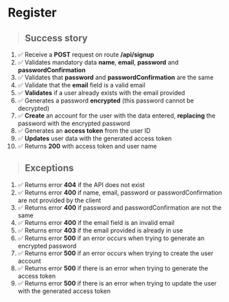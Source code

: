 # Register

> ## Success story

1. ✅ Receive a **POST** request on route **/api/signup**
2. ✅ Validates mandatory data **name**, **email**, **password** and **passwordConfirmation**
3. ✅ Validates that **password** and **passwordConfirmation** are the same
4. ✅ Validate that the **email** field is a valid email
5. ✅ **Validates** if a user already exists with the email provided
6. ✅ Generates a password **encrypted** (this password cannot be decrypted)
7. ✅ **Create** an account for the user with the data entered, **replacing** the password with the encrypted password
8. ✅ Generates an **access token** from the user ID
9. ✅ **Updates** user data with the generated access token
10. ✅ Returns **200** with access token and user name

> ## Exceptions

1. ✅ Returns error **404** if the API does not exist
2. ✅ Returns error **400** if name, email, password or passwordConfirmation are not provided by the client
3. ✅ Returns error **400** if password and passwordConfirmation are not the same
4. ✅ Returns error **400** if the email field is an invalid email
5. ✅ Returns error **403** if the email provided is already in use
6. ✅ Returns error **500** if an error occurs when trying to generate an encrypted password
7. ✅ Returns error **500** if an error occurs when trying to create the user account
8. ✅ Returns error **500** if there is an error when trying to generate the access token
9. ✅ Returns error **500** if there is an error when trying to update the user with the generated access token
